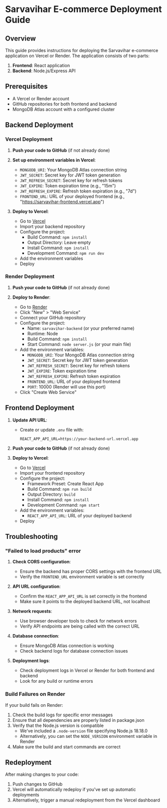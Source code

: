 # Sarvavihar E-commerce Deployment Guide

## Overview

This guide provides instructions for deploying the Sarvavihar e-commerce application on Vercel or Render. The application consists of two parts:

1. **Frontend**: React application
2. **Backend**: Node.js/Express API

## Prerequisites

- A Vercel or Render account
- GitHub repositories for both frontend and backend
- MongoDB Atlas account with a configured cluster

## Backend Deployment

### Vercel Deployment

1. **Push your code to GitHub** (if not already done)

2. **Set up environment variables in Vercel**:
   - `MONGODB_URI`: Your MongoDB Atlas connection string
   - `JWT_SECRET`: Secret key for JWT token generation
   - `JWT_REFRESH_SECRET`: Secret key for refresh tokens
   - `JWT_EXPIRE`: Token expiration time (e.g., "15m")
   - `JWT_REFRESH_EXPIRE`: Refresh token expiration (e.g., "7d")
   - `FRONTEND_URL`: URL of your deployed frontend (e.g., "https://sarvavihar-frontend.vercel.app")

3. **Deploy to Vercel**:
   - Go to [Vercel](https://vercel.com)
   - Import your backend repository
   - Configure the project:
     - Build Command: `npm install`
     - Output Directory: Leave empty
     - Install Command: `npm install`
     - Development Command: `npm run dev`
   - Add the environment variables
   - Deploy

### Render Deployment

1. **Push your code to GitHub** (if not already done)

2. **Deploy to Render**:
   - Go to [Render](https://render.com)
   - Click "New" > "Web Service"
   - Connect your GitHub repository
   - Configure the project:
     - Name: `sarvavihar-backend` (or your preferred name)
     - Runtime: Node
     - Build Command: `npm install`
     - Start Command: `node server.js` (or your main file)
   - Add the environment variables:
     - `MONGODB_URI`: Your MongoDB Atlas connection string
     - `JWT_SECRET`: Secret key for JWT token generation
     - `JWT_REFRESH_SECRET`: Secret key for refresh tokens
     - `JWT_EXPIRE`: Token expiration time
     - `JWT_REFRESH_EXPIRE`: Refresh token expiration
     - `FRONTEND_URL`: URL of your deployed frontend
     - `PORT`: 10000 (Render will use this port)
   - Click "Create Web Service"

## Frontend Deployment

1. **Update API URL**:
   - Create or update `.env` file with:
     ```
     REACT_APP_API_URL=https://your-backend-url.vercel.app
     ```

2. **Push your code to GitHub** (if not already done)

3. **Deploy to Vercel**:
   - Go to [Vercel](https://vercel.com)
   - Import your frontend repository
   - Configure the project:
     - Framework Preset: Create React App
     - Build Command: `npm run build`
     - Output Directory: `build`
     - Install Command: `npm install`
     - Development Command: `npm start`
   - Add the environment variables:
     - `REACT_APP_API_URL`: URL of your deployed backend
   - Deploy

## Troubleshooting

### "Failed to load products" error

1. **Check CORS configuration**:
   - Ensure the backend has proper CORS settings with the frontend URL
   - Verify the `FRONTEND_URL` environment variable is set correctly

2. **API URL configuration**:
   - Confirm the `REACT_APP_API_URL` is set correctly in the frontend
   - Make sure it points to the deployed backend URL, not localhost

3. **Network requests**:
   - Use browser developer tools to check for network errors
   - Verify API endpoints are being called with the correct URL

4. **Database connection**:
   - Ensure MongoDB Atlas connection is working
   - Check backend logs for database connection issues

5. **Deployment logs**:
   - Check deployment logs in Vercel or Render for both frontend and backend
   - Look for any build or runtime errors

### Build Failures on Render

If your build fails on Render:

1. Check the build logs for specific error messages
2. Ensure that all dependencies are properly listed in package.json
3. Verify that the Node.js version is compatible
   - We've included a `.node-version` file specifying Node.js 18.18.0
   - Alternatively, you can set the `NODE_VERSION` environment variable in Render
4. Make sure the build and start commands are correct

## Redeployment

After making changes to your code:

1. Push changes to GitHub
2. Vercel will automatically redeploy if you've set up automatic deployments
3. Alternatively, trigger a manual redeployment from the Vercel dashboard